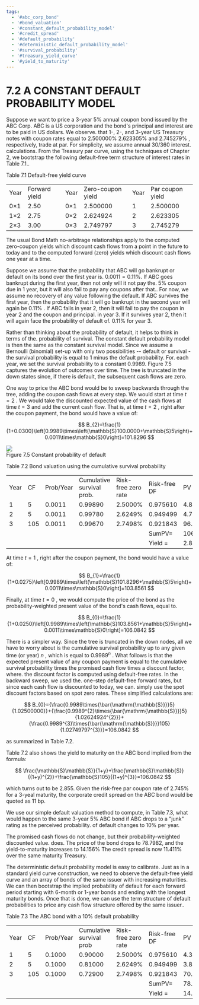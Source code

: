 ```yaml
---
tags:
  - '#abc_corp_bond'
  - '#bond_valuation'
  - '#constant_default_probability_model'
  - '#credit_spread'
  - '#default_probability'
  - '#deterministic_default_probability_model'
  - '#survival_probability'
  - '#treasury_yield_curve'
  - '#yield_to_maturity'
---
```

# 7.2 A CONSTANT DEFAULT PROBABILITY MODEL  

Suppose we want to price a 3-year $5\%$ annual coupon bond issued by the ABC Corp. ABC is a US corporation and the bond's principal and interest are to be paid in US dollars. We observe. that 1-, 2-, and 3-year US Treasury notes with coupon rates equal to $2.500000\%$ $2.623305\%$ and $2.745279\%$ , respectively, trade at par. For simplicity, we assume annual 30/360 interest. calculations. From the Treasury par curve, using the techniques of Chapter 2, we bootstrap the following default-free term structure of interest rates in Table 7.1..  

Table 7.1 Default-free yield curve   


<html><body><table><tr><td>Year</td><td>Forward yield</td><td>Year</td><td>Zero-coupon yield</td><td>Year</td><td>Par coupon yield</td></tr><tr><td>0×1</td><td>2.50</td><td>0×1</td><td>2.500000</td><td>1</td><td>2.500000</td></tr><tr><td>1×2</td><td>2.75</td><td>0×2</td><td>2.624924</td><td>2</td><td>2.623305</td></tr><tr><td>2×3</td><td>3.00</td><td>0×3</td><td>2.749797</td><td>3</td><td>2.745279</td></tr></table></body></html>  

The usual Bond Math no-arbitrage relationships apply to the computed zero-coupon yields which discount cash flows from a point in the future to today and to the computed forward (zero) yields which discount cash flows one year at a time.  

Suppose we assume that the probability that ABC will go bankrupt or default on its bond over the first year is. $0.0011=0.11\%.$ If ABC goes bankrupt during the first year, then not only will it not pay the. $5\%$ coupon due in 1 year, but it will also fail to pay any coupons after that.. For now, we assume no recovery of any value following the default. If ABC survives the first year, then the probability that it will go bankrupt in the second year will again be $0.11\%$ . If ABC fails in year 2, then it will fail to pay the coupon in year 2 and the coupon and principal. in year 3. If it survives year 2, then it will again face the probability of default of. $0.11\%$ for year 3.  

Rather than thinking about the probability of default, it helps to think in terms of the. probability of survival. The constant default probability model is then the same as the constant survival model. Since we assume a Bernoulli (binomial) set-up with only two possibilities -- default or survival - the survival probability is equal to 1 minus the default probability. For. each year, we set the survival probability to a constant 0.9989. Figure 7.5 captures the evolution of outcomes over time. The tree is truncated in the down states since, if there is default, the subsequent cash flows are zero.  

One way to price the ABC bond would be to sweep backwards through the tree, adding the coupon cash flows at every step. We would start at time $t=2$ . We would take the discounted expected value of the cash flows at time $t=3$ and add the current cash flow. That is, at time $t=2$ , right after the coupon payment, the bond would have a value of:  

$$
B_{2}=\frac{1}{1+0.0300}\left[0.9989\times\left(\mathbb{S}100.0000+\mathbb{S}5\right)+0.0011\times\mathbb{S}0\right]=101.8296
$$  

![](images/e25d86f9480a228f8bf97974342352af8e38487b663ec9ce373281c785f554a2.jpg)  
Figure 7.5 Constant probability of default  

Table 7.2 Bond valuation using the cumulative survival probability   


<html><body><table><tr><td>Year</td><td>CF</td><td>Prob/Year</td><td>Cumulative survival prob.</td><td>Risk-free zero rate</td><td>Risk-free DF</td><td>PV</td></tr><tr><td>1</td><td>5</td><td>0.0011</td><td>0.99890</td><td>2.5000%</td><td>0.975610</td><td>4.8727</td></tr><tr><td>2</td><td>5</td><td>0.0011</td><td>0.99780</td><td>2.6249%</td><td>0.949499</td><td>4.7371</td></tr><tr><td>3</td><td>105</td><td>0.0011</td><td>0.99670</td><td>2.7498%</td><td>0.921843</td><td>96.4745</td></tr><tr><td></td><td></td><td></td><td></td><td></td><td>SumPV=</td><td>106.0842</td></tr><tr><td></td><td></td><td></td><td></td><td></td><td>Yield =</td><td>2.8550%</td></tr></table></body></html>  

At time $t=1$ , right after the coupon payment, the bond would have a value of:  

$$
B_{1}=\frac{1}{1+0.0275}\left[0.9989\times\left(\mathbb{S}101.8296+\mathbb{S}5\right)+0.0011\times\mathbb{S}0\right]=103.8561
$$  

Finally, at time $t=0$ , we would compute the price of the bond as the probability-weighted present value of the bond's cash flows, equal to.  

$$
B_{0}=\frac{1}{1+0.0250}\left[0.9989\times\left(\mathbb{S}103.8561+\mathbb{S}5\right)+0.0011\times\mathbb{S}0\right]=106.0842
$$  

There is a simpler way. Since the tree is truncated in the down nodes, all we have to worry about is the cumulative survival probability up to any given time (or year) $n$ , which is equal to $0.9989^{n}$ . What follows is that the expected present value of any coupon payment is equal to the cumulative survival probability times the promised cash flow times a discount factor, where. the discount factor is computed using default-free rates. In the backward sweep, we used the. one-step default-free forward rates, but since each cash flow is discounted to today, we can. simply use the spot discount factors based on spot zero rates. These simplified calculations are:  

$$
B_{0}={\frac{0.9989\times{\bar{\mathrm{\mathbb{S}}}}5}{1.02500000}}+{\frac{0.9989^{2}\times{\bar{\mathrm{\mathbb{S}}}}5}{1.02624924^{2}}}+{\frac{0.9989^{3}\times{\bar{\mathrm{\mathbb{S}}}}105}{1.02749797^{3}}}=106.0842
$$  

as summarized in Table 7.2.  

Table 7.2 also shows the yield to maturity on the ABC bond implied from the formula:  

$$
\frac{\mathbb{S}\mathbb{S}}{1+y}+\frac{\mathbb{S}\mathbb{S}}{(1+y)^{2}}+\frac{\mathbb{S}105}{(1+y)^{3}}=106.0842
$$  

which turns out to be 2.855. Given the risk-free par coupon rate of $2.745\%$ for a 3-yeal maturity, the corporate credit spread on the ABC bond would be quoted as 11 bp.  

We use our simple default valuation method to compute, in Table 7.3, what would happen to the same 3-year $5\%$ ABC bond if ABC drops to a "junk" rating as the perceived probability. of default changes to $10\%$ per year.  

The promised cash flows do not change, but their probability-weighted discounted value. does. The price of the bond drops to 78.7982, and the yield-to-maturity increases to $14.156\%$ The credit spread is now $11.411\%$ over the same maturity Treasury.  

The deterministic default probability model is easy to calibrate. Just as in a standard yield curve construction, we need to observe the default-free yield curve and an array of bonds of the same issuer with increasing maturities. We can then bootstrap the implied probability of default for each forward period starting with 6-month or 1-year bonds and ending with the longest maturity bonds. Once that is done, we can use the term structure of default probabilities to price any cash flow structure offered by the same issuer..  

Table 7.3 The ABC bond with a $10\%$ default probability   


<html><body><table><tr><td>Year</td><td>CF</td><td>Prob/Year</td><td>Cumulative survival prob</td><td>Risk-free zero rate</td><td>Risk-free DF</td><td>PV</td></tr><tr><td>1</td><td>5</td><td>0.1000</td><td>0.90000</td><td>2.5000%</td><td>0.975610</td><td>4.3902</td></tr><tr><td>2</td><td>5</td><td>0.1000</td><td>0.81000</td><td>2.6249%</td><td>0.949499</td><td>3.8455</td></tr><tr><td>3</td><td>105</td><td>0.1000</td><td>0.72900</td><td>2.7498%</td><td>0.921843</td><td>70.5625</td></tr><tr><td></td><td></td><td></td><td></td><td></td><td>SumPV=</td><td>78.7982</td></tr><tr><td></td><td></td><td></td><td></td><td></td><td>Yield =</td><td>14.1562%</td></tr></table></body></html>  
